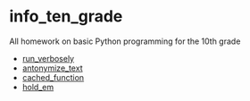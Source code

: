 # info_ten_grade

All homework on basic Python programming for the 10th grade

* [run_verbosely](/Eskova_%22%5B10s_HW%5D_run_verbosely_ipynb%22.ipynb)
* [antonymize_text](/antonymize_text_eskova.py)
* [cached_function](/cached_function.py)
* [hold_em](/hold_em.py)
